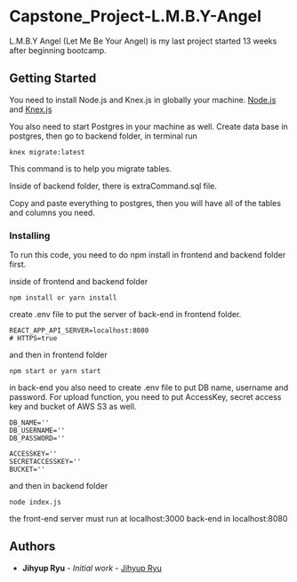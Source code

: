 # Capstone_Project-L.M.B.Y-Angel

L.M.B.Y Angel (Let Me Be Your Angel) is my last project started 13 weeks after beginning bootcamp.

## Getting Started

You need to install Node.js and Knex.js in globally your machine. [Node.js](https://nodejs.org/en/) and [Knex.js](https://knexjs.org/)

You also need to start Postgres in your machine as well.
Create data base in postgres, then go to backend folder, in terminal run
```
knex migrate:latest
```
This command is to help you migrate tables.

Inside of backend folder, there is  extraCommand.sql file.

Copy and paste everything to postgres, then you will have all of the tables and columns you need.

### Installing

To run this code, you need to do npm install in frontend and backend folder first.

inside of frontend and backend folder
```
npm install or yarn install
```

create .env file to put the server of back-end in frontend folder.

```
REACT_APP_API_SERVER=localhost:8080
# HTTPS=true
```

and then in frontend folder

```
npm start or yarn start
```

in back-end you also need to create .env file to put DB name, username and password. For upload function, you need to put AccessKey, secret access key and bucket of AWS S3 as well.

```
DB_NAME=''
DB_USERNAME=''
DB_PASSWORD=''

ACCESSKEY=''
SECRETACCESSKEY=''
BUCKET=''
```

and then in backend folder

```
node index.js
```

the front-end server must run at localhost:3000 back-end in localhost:8080

## Authors

* **Jihyup Ryu** - *Initial work* - [Jihyup Ryu](https://github.com/JihyupRyu)
